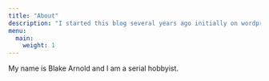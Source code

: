 ```yaml
---
title: "About"
description: "I started this blog several years ago initially on wordpress and now migrated to hugo."
menu:
  main:
    weight: 1
---
```


My name is Blake Arnold and I am a serial hobbyist.
